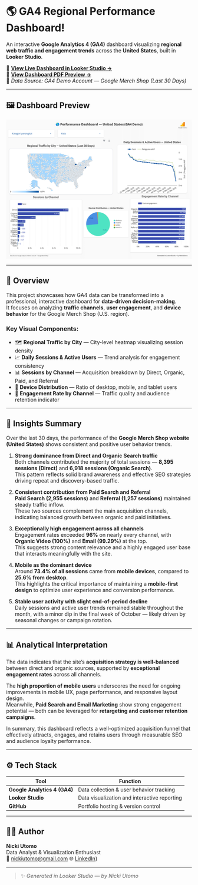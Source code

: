 # 🌎 GA4 Regional Performance Dashboard!


An interactive **Google Analytics 4 (GA4)** dashboard visualizing **regional web traffic and engagement trends** across the **United States**, built in **Looker Studio**.

🔗 **[View Live Dashboard in Looker Studio →](https://lookerstudio.google.com/s/tMPLrp0ZofM)**  
📄 **[View Dashboard PDF Preview →](https://github.com/niciiu/ga4-regional-performance-dashboard/blob/main/Regional_Traffic_by_City_%E2%80%94_United_State%20(1).pdf)**  
📅 *Data Source: GA4 Demo Account — Google Merch Shop (Last 30 Days)*  

---

## 🖼 Dashboard Preview

![GA4 Regional Dashboard Preview](assets/dashboard_preview.png)

---

## 🧭 Overview
This project showcases how GA4 data can be transformed into a professional, interactive dashboard for **data-driven decision-making**.  
It focuses on analyzing **traffic channels**, **user engagement**, and **device behavior** for the Google Merch Shop (U.S. region).

### Key Visual Components:
- 🗺 **Regional Traffic by City** — City-level heatmap visualizing session density  
- 📈 **Daily Sessions & Active Users** — Trend analysis for engagement consistency  
- 📊 **Sessions by Channel** — Acquisition breakdown by Direct, Organic, Paid, and Referral  
- 📱 **Device Distribution** — Ratio of desktop, mobile, and tablet users  
- 💬 **Engagement Rate by Channel** — Traffic quality and audience retention indicator  

---

## 🧠 Insights Summary  

Over the last 30 days, the performance of the **Google Merch Shop website (United States)** shows consistent and positive user behavior trends.  

1. **Strong dominance from Direct and Organic Search traffic**  
   Both channels contributed the majority of total sessions — **8,395 sessions (Direct)** and **6,918 sessions (Organic Search)**.  
   This pattern reflects solid brand awareness and effective SEO strategies driving repeat and discovery-based traffic.  

2. **Consistent contribution from Paid Search and Referral**  
   **Paid Search (2,955 sessions)** and **Referral (1,257 sessions)** maintained steady traffic inflow.  
   These two sources complement the main acquisition channels, indicating balanced growth between organic and paid initiatives.  

3. **Exceptionally high engagement across all channels**  
   Engagement rates exceeded **96%** on nearly every channel, with **Organic Video (100%)** and **Email (99.29%)** at the top.  
   This suggests strong content relevance and a highly engaged user base that interacts meaningfully with the site.  

4. **Mobile as the dominant device**  
   Around **73.4% of all sessions** came from **mobile devices**, compared to **25.6% from desktop**.  
   This highlights the critical importance of maintaining a **mobile-first design** to optimize user experience and conversion performance.  

5. **Stable user activity with slight end-of-period decline**  
   Daily sessions and active user trends remained stable throughout the month, with a minor dip in the final week of October — likely driven by seasonal changes or campaign rotation.  

---

## 📊 Analytical Interpretation  

The data indicates that the site’s **acquisition strategy is well-balanced** between direct and organic sources, supported by **exceptional engagement rates** across all channels.  

The **high proportion of mobile users** underscores the need for ongoing improvements in mobile UX, page performance, and responsive layout design.  
Meanwhile, **Paid Search and Email Marketing** show strong engagement potential — both can be leveraged for **retargeting and customer retention campaigns**.  

In summary, this dashboard reflects a well-optimized acquisition funnel that effectively attracts, engages, and retains users through measurable SEO and audience loyalty performance.  

---

## ⚙️ Tech Stack

| Tool | Function |
|------|-----------|
| **Google Analytics 4 (GA4)** | Data collection & user behavior tracking |
| **Looker Studio** | Data visualization and interactive reporting |
| **GitHub** | Portfolio hosting & version control |

---



## 👩‍💻 Author
**Nicki Utomo**  
Data Analyst & Visualization Enthusiast  
📧 nickiutomo@gmail.com
🌐 [LinkedIn](https://www.linkedin.com/in/nickiutomo/))

---

> ✨ *Generated in Looker Studio — by Nicki Utomo*
